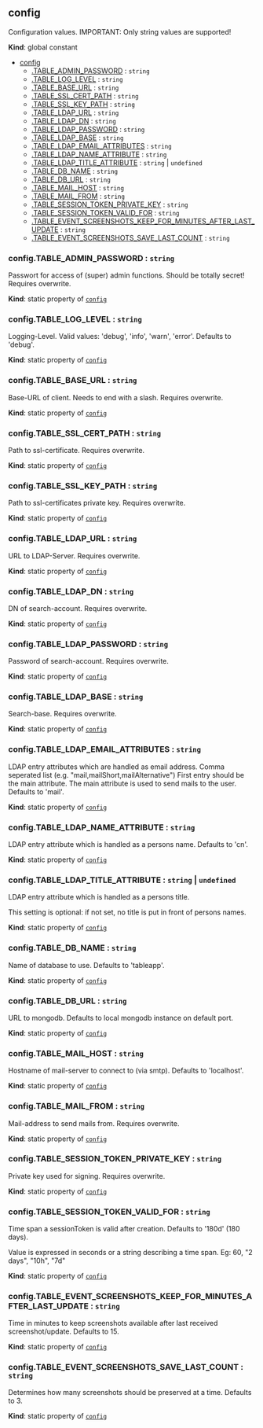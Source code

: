 <a id="config"></a>

## config
Configuration values.
IMPORTANT: Only string values are supported!

**Kind**: global constant  

* [config](#config)
    * [.TABLE_ADMIN_PASSWORD](#config46table95admin95password) : <code>string</code>
    * [.TABLE_LOG_LEVEL](#config46table95log95level) : <code>string</code>
    * [.TABLE_BASE_URL](#config46table95base95url) : <code>string</code>
    * [.TABLE_SSL_CERT_PATH](#config46table95ssl95cert95path) : <code>string</code>
    * [.TABLE_SSL_KEY_PATH](#config46table95ssl95key95path) : <code>string</code>
    * [.TABLE_LDAP_URL](#config46table95ldap95url) : <code>string</code>
    * [.TABLE_LDAP_DN](#config46table95ldap95dn) : <code>string</code>
    * [.TABLE_LDAP_PASSWORD](#config46table95ldap95password) : <code>string</code>
    * [.TABLE_LDAP_BASE](#config46table95ldap95base) : <code>string</code>
    * [.TABLE_LDAP_EMAIL_ATTRIBUTES](#config46table95ldap95email95attributes) : <code>string</code>
    * [.TABLE_LDAP_NAME_ATTRIBUTE](#config46table95ldap95name95attribute) : <code>string</code>
    * [.TABLE_LDAP_TITLE_ATTRIBUTE](#config46table95ldap95title95attribute) : <code>string</code> &#124; <code>undefined</code>
    * [.TABLE_DB_NAME](#config46table95db95name) : <code>string</code>
    * [.TABLE_DB_URL](#config46table95db95url) : <code>string</code>
    * [.TABLE_MAIL_HOST](#config46table95mail95host) : <code>string</code>
    * [.TABLE_MAIL_FROM](#config46table95mail95from) : <code>string</code>
    * [.TABLE_SESSION_TOKEN_PRIVATE_KEY](#config46table95session95token95private95key) : <code>string</code>
    * [.TABLE_SESSION_TOKEN_VALID_FOR](#config46table95session95token95valid95for) : <code>string</code>
    * [.TABLE_EVENT_SCREENSHOTS_KEEP_FOR_MINUTES_AFTER_LAST_UPDATE](#config46table95event95screenshots95keep95for95minutes95after95last95update) : <code>string</code>
    * [.TABLE_EVENT_SCREENSHOTS_SAVE_LAST_COUNT](#config46table95event95screenshots95save95last95count) : <code>string</code>

<a id="config46table95admin95password"></a>

### config.TABLE\_ADMIN\_PASSWORD : <code>string</code>
Passwort for access of (super) admin functions.
Should be totally secret!
Requires overwrite.

**Kind**: static property of [<code>config</code>](#config)  
<a id="config46table95log95level"></a>

### config.TABLE\_LOG\_LEVEL : <code>string</code>
Logging-Level.
Valid values: 'debug', 'info', 'warn', 'error'.
Defaults to 'debug'.

**Kind**: static property of [<code>config</code>](#config)  
<a id="config46table95base95url"></a>

### config.TABLE\_BASE\_URL : <code>string</code>
Base-URL of client. Needs to end with a slash.
Requires overwrite.

**Kind**: static property of [<code>config</code>](#config)  
<a id="config46table95ssl95cert95path"></a>

### config.TABLE\_SSL\_CERT\_PATH : <code>string</code>
Path to ssl-certificate.
Requires overwrite.

**Kind**: static property of [<code>config</code>](#config)  
<a id="config46table95ssl95key95path"></a>

### config.TABLE\_SSL\_KEY\_PATH : <code>string</code>
Path to ssl-certificates private key.
Requires overwrite.

**Kind**: static property of [<code>config</code>](#config)  
<a id="config46table95ldap95url"></a>

### config.TABLE\_LDAP\_URL : <code>string</code>
URL to LDAP-Server.
Requires overwrite.

**Kind**: static property of [<code>config</code>](#config)  
<a id="config46table95ldap95dn"></a>

### config.TABLE\_LDAP\_DN : <code>string</code>
DN of search-account.
Requires overwrite.

**Kind**: static property of [<code>config</code>](#config)  
<a id="config46table95ldap95password"></a>

### config.TABLE\_LDAP\_PASSWORD : <code>string</code>
Password of search-account.
Requires overwrite.

**Kind**: static property of [<code>config</code>](#config)  
<a id="config46table95ldap95base"></a>

### config.TABLE\_LDAP\_BASE : <code>string</code>
Search-base.
Requires overwrite.

**Kind**: static property of [<code>config</code>](#config)  
<a id="config46table95ldap95email95attributes"></a>

### config.TABLE\_LDAP\_EMAIL\_ATTRIBUTES : <code>string</code>
LDAP entry attributes which are handled as email address.
Comma seperated list (e.g. "mail,mailShort,mailAlternative")
First entry should be the main attribute.
The main attribute is used to send mails to the user.
Defaults to 'mail'.

**Kind**: static property of [<code>config</code>](#config)  
<a id="config46table95ldap95name95attribute"></a>

### config.TABLE\_LDAP\_NAME\_ATTRIBUTE : <code>string</code>
LDAP entry attribute which is handled as a persons name.
Defaults to 'cn'.

**Kind**: static property of [<code>config</code>](#config)  
<a id="config46table95ldap95title95attribute"></a>

### config.TABLE\_LDAP\_TITLE\_ATTRIBUTE : <code>string</code> &#124; <code>undefined</code>
LDAP entry attribute which is handled as a persons title.

This setting is optional: if not set, no title is put in front of persons names.

**Kind**: static property of [<code>config</code>](#config)  
<a id="config46table95db95name"></a>

### config.TABLE\_DB\_NAME : <code>string</code>
Name of database to use.
Defaults to 'tableapp'.

**Kind**: static property of [<code>config</code>](#config)  
<a id="config46table95db95url"></a>

### config.TABLE\_DB\_URL : <code>string</code>
URL to mongodb.
Defaults to local mongodb instance on default port.

**Kind**: static property of [<code>config</code>](#config)  
<a id="config46table95mail95host"></a>

### config.TABLE\_MAIL\_HOST : <code>string</code>
Hostname of mail-server to connect to (via smtp).
Defaults to 'localhost'.

**Kind**: static property of [<code>config</code>](#config)  
<a id="config46table95mail95from"></a>

### config.TABLE\_MAIL\_FROM : <code>string</code>
Mail-address to send mails from.
Requires overwrite.

**Kind**: static property of [<code>config</code>](#config)  
<a id="config46table95session95token95private95key"></a>

### config.TABLE\_SESSION\_TOKEN\_PRIVATE\_KEY : <code>string</code>
Private key used for signing.
Requires overwrite.

**Kind**: static property of [<code>config</code>](#config)  
<a id="config46table95session95token95valid95for"></a>

### config.TABLE\_SESSION\_TOKEN\_VALID\_FOR : <code>string</code>
Time span a sessionToken is valid after creation.
Defaults to '180d' (180 days).

Value is expressed in seconds or a string describing a time span. Eg: 60, "2 days", "10h", "7d"

**Kind**: static property of [<code>config</code>](#config)  
<a id="config46table95event95screenshots95keep95for95minutes95after95last95update"></a>

### config.TABLE\_EVENT\_SCREENSHOTS\_KEEP\_FOR\_MINUTES\_AFTER\_LAST\_UPDATE : <code>string</code>
Time in minutes to keep screenshots available after last received screenshot/update.
Defaults to 15.

**Kind**: static property of [<code>config</code>](#config)  
<a id="config46table95event95screenshots95save95last95count"></a>

### config.TABLE\_EVENT\_SCREENSHOTS\_SAVE\_LAST\_COUNT : <code>string</code>
Determines how many screenshots should be preserved at a time.
Defaults to 3.

**Kind**: static property of [<code>config</code>](#config)  
